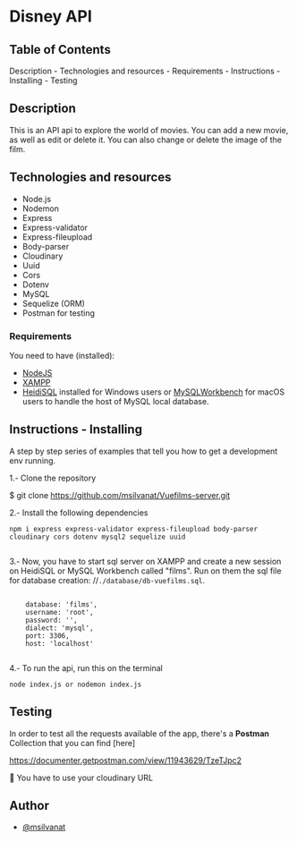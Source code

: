 # Disney API

## Table of Contents
Description -
Technologies and resources -
Requirements -
Instructions - Installing -
Testing


## Description

This is an API api to explore the world of movies. You can add a new movie, as well as edit or delete it.
You can also change or delete the image of the film.


##  Technologies and resources

- Node.js
- Nodemon
- Express
- Express-validator
- Express-fileupload
- Body-parser
- Cloudinary
- Uuid
- Cors
- Dotenv
- MySQL
- Sequelize (ORM)
- Postman for testing 


### Requirements

You need to have (installed):
- [NodeJS](https://nodejs.org/)
- [XAMPP](https://www.apachefriends.org/es/index.html)
- [HeidiSQL](https://www.heidisql.com/download.php) installed for Windows users or [MySQLWorkbench](https://dev.mysql.com/downloads/workbench/) for macOS users to handle the host of MySQL local database.

## Instructions - Installing

A step by step series of examples that tell you how to get a development env running.

1.- Clone the repository


$ git clone https://github.com/msilvanat/Vuefilms-server.git


2.- Install the following dependencies

```
npm i express express-validator express-fileupload body-parser cloudinary cors dotenv mysql2 sequelize uuid


```

3.- Now, you have to start sql server on XAMPP and create a new session on HeidiSQL or MySQL Workbench called "films". Run on them the sql file for database creation: //`./database/db-vuefilms.sql`.

```

    database: 'films', 
    username: 'root',
    password: '',
    dialect: 'mysql',
    port: 3306,
    host: 'localhost'
    
```

4.- To run the api, run this on the terminal
```
node index.js or nodemon index.js
```


##  Testing 

In order to test all the requests available of the app, there's a **Postman** Collection that you can find [here]

https://documenter.getpostman.com/view/11943629/TzeTJpc2


🔐 You have to use your cloudinary URL



##  Author 
- [@msilvanat](https://github.com/msilvanat)

